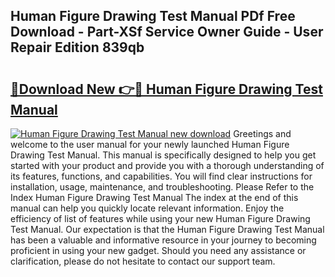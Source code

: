 ## Human Figure Drawing Test Manual PDf Free Download - Part-XSf Service Owner Guide - User Repair Edition 839qb

# <h2><a href="http://cf15295.oget.top/?id=Human+Figure+Drawing+Test+Manual">🔗Download New 👉🔴 Human Figure Drawing Test Manual</a></h2>

[![Human Figure Drawing Test Manual new download](https://i.imgur.com/5g1atiW.png)](http://cf15295.oget.top/?id=Human+Figure+Drawing+Test+Manual)
Greetings and welcome to the user manual for your newly launched Human Figure Drawing Test Manual. This manual is specifically designed to help you get started with your product and provide you with a thorough understanding of its features, functions, and capabilities. You will find clear instructions for installation, usage, maintenance, and troubleshooting. Please Refer to the Index Human Figure Drawing Test Manual The index at the end of this manual can help you quickly locate relevant information. Enjoy the efficiency of list of features while using your new Human Figure Drawing Test Manual. Our expectation is that the Human Figure Drawing Test Manual has been a valuable and informative resource in your journey to becoming proficient in using your new gadget. Should you need any assistance or clarification, please do not hesitate to contact our support team.
